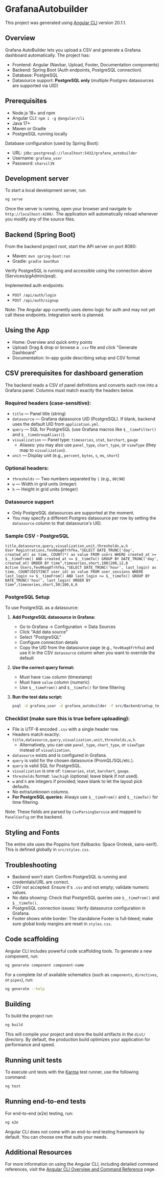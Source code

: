 # GrafanaAutobuilder

This project was generated using [Angular CLI](https://github.com/angular/angular-cli) version 20.1.1.

## Overview

Grafana AutoBuilder lets you upload a CSV and generate a Grafana dashboard automatically. The project has:

- Frontend: Angular (Navbar, Upload, Footer, Documentation components)
- Backend: Spring Boot (Auth endpoints, PostgreSQL connection)
- Database: PostgreSQL
- Datasource support: **PostgreSQL only** (multiple Postgres datasources are supported via UID)

## Prerequisites

- Node.js 18+ and npm
- Angular CLI: `npm i -g @angular/cli`
- Java 17+
- Maven or Gradle
- PostgreSQL running locally

Database configuration (used by Spring Boot):

- URL: `jdbc:postgresql://localhost:5432/grafana_autobuilder`
- Username: `grafana_user`
- Password: `sharvil39`

## Development server

To start a local development server, run:

```bash
ng serve
```

Once the server is running, open your browser and navigate to `http://localhost:4200/`. The application will automatically reload whenever you modify any of the source files.

## Backend (Spring Boot)

From the backend project root, start the API server on port 8080:

- Maven: `mvn spring-boot:run`
- Gradle: `gradle bootRun`

Verify PostgreSQL is running and accessible using the connection above (Services/pgAdmin/psql).

Implemented auth endpoints:

- `POST /api/auth/login`
- `POST /api/auth/signup`

Note: The Angular app currently uses demo logic for auth and may not yet call these endpoints. Integration work is planned.

## Using the App

- Home: Overview and quick entry points
- Upload: Drag & drop or browse a `.csv` file and click "Generate Dashboard"
- Documentation: In-app guide describing setup and CSV format

## CSV prerequisites for dashboard generation

The backend reads a CSV of panel definitions and converts each row into a Grafana panel. Columns must match exactly the headers below.

### Required headers (case-sensitive):

- `title` — Panel title (string)
- `datasource` — Grafana datasource UID (PostgreSQL). If blank, backend uses the default UID from `application.yml`.
- `query` — SQL for PostgreSQL (use Grafana macros like `$__timeFilter()` and `$__timeGroupAlias()`).
- `visualization` — Panel type: `timeseries`, `stat`, `barchart`, `gauge`
  - Aliases: you may also use `panel_type`, `chart_type`, or `viewType` (they map to `visualization`).
- `unit` — Display unit (e.g., `percent`, `bytes`, `s`, `ms`, `short`)

### Optional headers:

- `thresholds` — Two numbers separated by `|` (e.g., `80|90`)
- `w` — Width in grid units (integer)
- `h` — Height in grid units (integer)

### Datasource support

- Only PostgreSQL datasources are supported at the moment.
- You may specify a different Postgres datasource per row by setting the `datasource` column to that datasource's UID.

### Sample CSV - PostgreSQL

```csv
title,datasource,query,visualization,unit,thresholds,w,h
User Registrations,fev06aq8frhfka,"SELECT DATE_TRUNC('day', created_at) as time, COUNT(*) as value FROM users WHERE created_at >= $__timeFrom() AND created_at <= $__timeTo() GROUP BY DATE_TRUNC('day', created_at) ORDER BY time",timeseries,short,100|200,12,8
Active Users,fev06aq8frhfka,"SELECT DATE_TRUNC('hour', last_login) as time, COUNT(DISTINCT user_id) as value FROM user_sessions WHERE last_login >= $__timeFrom() AND last_login <= $__timeTo() GROUP BY DATE_TRUNC('hour', last_login) ORDER BY time",timeseries,short,50|100,6,6
```

### PostgreSQL Setup

To use PostgreSQL as a datasource:

1. **Add PostgreSQL datasource in Grafana:**

   - Go to Grafana → Configuration → Data Sources
   - Click "Add data source"
   - Select "PostgreSQL"
   - Configure connection details
   - Copy the UID from the datasource page (e.g., `fev06aq8frhfka`) and use it in the CSV `datasource` column when you want to override the default

2. **Use the correct query format:**

   - Must have `time` column (timestamp)
   - Must have `value` column (numeric)
   - Use `$__timeFrom()` and `$__timeTo()` for time filtering

3. **Run the test data script:**
   ```bash
   psql -U grafana_user -d grafana_autobuilder -f src/Backend/setup_test_data.sql
   ```

### Checklist (make sure this is true before uploading):

- File is UTF-8 encoded `.csv` with a single header row.
- Headers match exactly: `title,datasource,query,visualization,unit,thresholds,w,h`.
  - Alternatively, you can use `panel_type`, `chart_type`, or `viewType` instead of `visualization`.
- `datasource` exists and is configured in Grafana.
- `query` is valid for the chosen datasource (PromQL/SQL/etc.).
- `query` is valid SQL for PostgreSQL.
- `visualization` is one of: `timeseries`, `stat`, `barchart`, `gauge`.
- `thresholds` format: `low|high` (optional; leave blank if not used).
- `w` and `h` are integers if provided; leave blank to let the layout pick defaults.
- No extra/unknown columns.
- **For PostgreSQL queries:** Always use `$__timeFrom()` and `$__timeTo()` for time filtering.

Note: These fields are parsed by `CsvParsingService` and mapped to `PanelConfig` on the backend.

## Styling and Fonts

The entire site uses the Poppins font (fallbacks: Space Grotesk, sans-serif). This is defined globally in `src/styles.css`.

## Troubleshooting

- Backend won't start: Confirm PostgreSQL is running and credentials/URL are correct.
- CSV not accepted: Ensure it's `.csv` and not empty; validate numeric values.
- No data showing: Check that PostgreSQL queries use `$__timeFrom()` and `$__timeTo()`.
- PostgreSQL connection issues: Verify datasource configuration in Grafana.
- Footer shows white border: The standalone Footer is full-bleed; make sure global body margins are reset in `styles.css`.

## Code scaffolding

Angular CLI includes powerful code scaffolding tools. To generate a new component, run:

```bash
ng generate component component-name
```

For a complete list of available schematics (such as `components`, `directives`, or `pipes`), run:

```bash
ng generate --help
```

## Building

To build the project run:

```bash
ng build
```

This will compile your project and store the build artifacts in the `dist/` directory. By default, the production build optimizes your application for performance and speed.

## Running unit tests

To execute unit tests with the [Karma](https://karma-runner.github.io) test runner, use the following command:

```bash
ng test
```

## Running end-to-end tests

For end-to-end (e2e) testing, run:

```bash
ng e2e
```

Angular CLI does not come with an end-to-end testing framework by default. You can choose one that suits your needs.

## Additional Resources

For more information on using the Angular CLI, including detailed command references, visit the [Angular CLI Overview and Command Reference](https://angular.dev/tools/cli) page.
